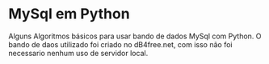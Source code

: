 # MySql em Python

Alguns Algoritmos básicos para usar bando de dados MySql com Python.
O bando de daos utilizado foi criado no dB4free.net, com isso não foi necessario nenhum uso de servidor local.
